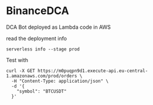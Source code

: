 # BinanceDCA
DCA Bot deployed as Lambda code in AWS

read the deployment info 
```
serverless info --stage prod
```
Test with
```
curl -X GET https://m0puqpn9d1.execute-api.eu-central-1.amazonaws.com/prod/orders \
  -H "Content-Type: application/json" \
  -d '{
    "symbol": "BTCUSDT"
  }'
```